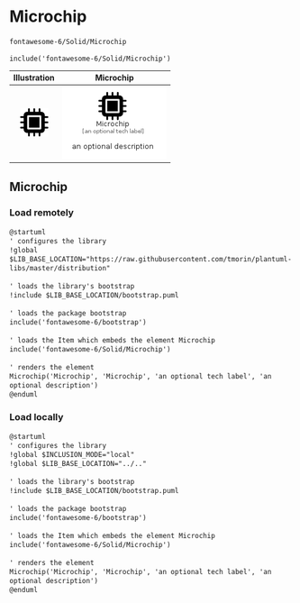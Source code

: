 # Microchip


```text
fontawesome-6/Solid/Microchip
```

```text
include('fontawesome-6/Solid/Microchip')
```



| Illustration | Microchip |
| :---: | :---: |
| ![illustration for Illustration](../../fontawesome-6/Solid/Microchip.png) | ![illustration for Microchip](../../fontawesome-6/Solid/Microchip.Local.png) |




## Microchip

### Load remotely
```plantuml
@startuml
' configures the library
!global $LIB_BASE_LOCATION="https://raw.githubusercontent.com/tmorin/plantuml-libs/master/distribution"

' loads the library's bootstrap
!include $LIB_BASE_LOCATION/bootstrap.puml

' loads the package bootstrap
include('fontawesome-6/bootstrap')

' loads the Item which embeds the element Microchip
include('fontawesome-6/Solid/Microchip')

' renders the element
Microchip('Microchip', 'Microchip', 'an optional tech label', 'an optional description')
@enduml
```

### Load locally
```plantuml
@startuml
' configures the library
!global $INCLUSION_MODE="local"
!global $LIB_BASE_LOCATION="../.."

' loads the library's bootstrap
!include $LIB_BASE_LOCATION/bootstrap.puml

' loads the package bootstrap
include('fontawesome-6/bootstrap')

' loads the Item which embeds the element Microchip
include('fontawesome-6/Solid/Microchip')

' renders the element
Microchip('Microchip', 'Microchip', 'an optional tech label', 'an optional description')
@enduml
```

